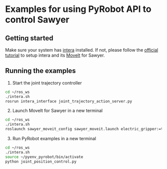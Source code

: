 
# Examples for using PyRobot API to control Sawyer


## Getting started

Make sure your system has [intera](http://sdk.rethinkrobotics.com/intera/Workstation_Setup#Install_ROS) installed. If not, please follow the [official tutorial](http://sdk.rethinkrobotics.com/intera/Workstation_Setup#Install_ROS) to setup intera and its [MoveIt](http://sdk.rethinkrobotics.com/intera/MoveIt_Tutorial) for Sawyer.

## Running the examples

1. Start the joint trajectory controller
```bash
cd ~/ros_ws
./intera.sh
rosrun intera_interface joint_trajectory_action_server.py
```

2. Launch MoveIt for Sawyer in a new terminal
```bash
cd ~/ros_ws
./intera.sh
roslaunch sawyer_moveit_config sawyer_moveit.launch electric_gripper:=true
```

3. Run PyRobot examples in a new terminal
```bash
cd ~/ros_ws
./intera.sh
source ~/pyenv_pyrobot/bin/activate
python joint_position_control.py
```
